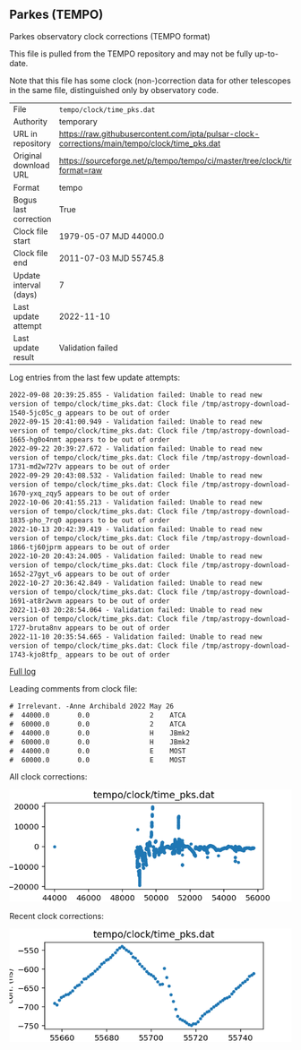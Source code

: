 
## Parkes (TEMPO)

Parkes observatory clock corrections (TEMPO format)

This file is pulled from the TEMPO repository and may not be fully up-to-date.

Note that this file has some clock (non-)correction data for other telescopes
in the same file, distinguished only by observatory code.

|     |     |
|:--- |:--- |
| File | `tempo/clock/time_pks.dat` |
| Authority | temporary |
| URL in repository | <https://raw.githubusercontent.com/ipta/pulsar-clock-corrections/main/tempo/clock/time_pks.dat> |
| Original download URL | <https://sourceforge.net/p/tempo/tempo/ci/master/tree/clock/time_pks.dat?format=raw> |
| Format | tempo |
| Bogus last correction | True |
| Clock file start | 1979-05-07 MJD 44000.0 |
| Clock file end | 2011-07-03 MJD 55745.8 |
| Update interval (days) | 7 |
| Last update attempt | 2022-11-10 |
| Last update result | Validation failed |

Log entries from the last few update attempts:
```
2022-09-08 20:39:25.855 - Validation failed: Unable to read new version of tempo/clock/time_pks.dat: Clock file /tmp/astropy-download-1540-5jc05c_g appears to be out of order
2022-09-15 20:41:00.949 - Validation failed: Unable to read new version of tempo/clock/time_pks.dat: Clock file /tmp/astropy-download-1665-hg0o4nmt appears to be out of order
2022-09-22 20:39:27.672 - Validation failed: Unable to read new version of tempo/clock/time_pks.dat: Clock file /tmp/astropy-download-1731-md2w727v appears to be out of order
2022-09-29 20:43:08.532 - Validation failed: Unable to read new version of tempo/clock/time_pks.dat: Clock file /tmp/astropy-download-1670-yxq_zqy5 appears to be out of order
2022-10-06 20:41:55.213 - Validation failed: Unable to read new version of tempo/clock/time_pks.dat: Clock file /tmp/astropy-download-1835-pho_7rq0 appears to be out of order
2022-10-13 20:42:39.419 - Validation failed: Unable to read new version of tempo/clock/time_pks.dat: Clock file /tmp/astropy-download-1866-tj60jprm appears to be out of order
2022-10-20 20:43:24.005 - Validation failed: Unable to read new version of tempo/clock/time_pks.dat: Clock file /tmp/astropy-download-1652-27gyt_v6 appears to be out of order
2022-10-27 20:36:42.849 - Validation failed: Unable to read new version of tempo/clock/time_pks.dat: Clock file /tmp/astropy-download-1691-at8r2wvm appears to be out of order
2022-11-03 20:28:54.064 - Validation failed: Unable to read new version of tempo/clock/time_pks.dat: Clock file /tmp/astropy-download-1727-bruta8nv appears to be out of order
2022-11-10 20:35:54.665 - Validation failed: Unable to read new version of tempo/clock/time_pks.dat: Clock file /tmp/astropy-download-1743-kjo8tfp_ appears to be out of order
```
[Full log](https://raw.githubusercontent.com/ipta/pulsar-clock-corrections/main/log/tempo/clock/time_pks.dat.log)

Leading comments from clock file:

    # Irrelevant. -Anne Archibald 2022 May 26
    #  44000.0       0.0               2    ATCA
    #  60000.0       0.0               2    ATCA
    #  44000.0       0.0               H    JBmk2
    #  60000.0       0.0               H    JBmk2
    #  44000.0       0.0               E    MOST
    #  60000.0       0.0               E    MOST



All clock corrections:

![plot of all clock corrections](time_pks.dat.png "All corrections")

Recent clock corrections:

![plot of recent clock corrections](time_pks.dat.short.png "Recent corrections")

